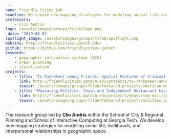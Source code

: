 ```yaml
---
name: Friendly Cities Lab
headline: We create new mapping strategies for modeling social life and livelihoods.
professors: 
    - Clio Andris
logo: /assets/images/groups/fclab/logo.png
_date: '2019-08-01'
spotlight_image: /assets/images/groups/fclab/spotlight.png
website: http://friendlycities.gatech.edu/
github: https://github.com/friendlycities-gatech
keywords: 
    - geographic information systems (GIS)
    - urban planning
    - visualization
projects:
    - title: "To Racketeer among Friends: Spatial Features of Criminal Collaboration in the American Mafia"
      link: http://friendlycities.gatech.edu/projects/to-racketeer-among-friends-spatial-features-of-criminal-collaboration-in-the-american-mafia/
      teaser: /assets/images/groups/fclab/featured-projects/american-mafia.png
    - title: "Measuring McCities: Chain and Independent Restaurant Location in the United States"
      link: http://friendlycities.gatech.edu/projects/measuring-mccities-chain-and-independent-restaurant-location-in-the-united-states/
      teaser: /assets/images/groups/fclab/featured-projects/mccities.png
---
```


The research group led by <b>Clio Andris</b> within the School of City & Regional Planning and School of Interactive Computing at Georgia Tech. We develop new mapping strategies for modeling social life, livelihoods, and interpersonal relationships in geographic space.